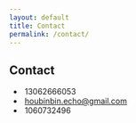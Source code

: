 ```yaml
---
layout: default
title: Contact
permalink: /contact/
---
```

## Contact ##
- <i class="fa fa-fw fa-phone text-muted"></i>&nbsp;13062666053
- <i class="fa fa-fw fa-envelope text-muted"></i>&nbsp;houbinbin.echo@gmail.com
- <i class="fa fa-fw fa-qq text-muted"></i>&nbsp;1060732496

